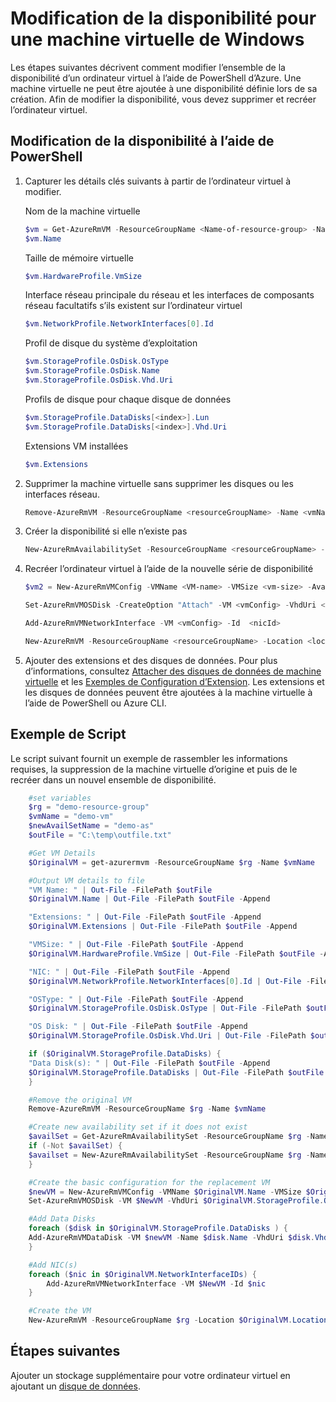 <properties
    pageTitle="Modification d’un groupe de disponibilité de machines virtuelles | Microsoft Azure"
    description="Apprenez à modifier la disponibilité pour vos ordinateurs virtuels à l’aide de PowerShell d’Azure et le modèle de déploiement du Gestionnaire de ressources."
    keywords=""
    services="virtual-machines-windows"
    documentationCenter=""
    authors="Drewm3"
    manager="timlt"
    editor=""
    tags="azure-resource-manager"/>
<tags
    ms.service="virtual-machines-windows"
    ms.workload="infrastructure-services"
    ms.tgt_pltfrm="vm-windows"
    ms.devlang="na"
    ms.topic="article"
    ms.date="09/15/2016"
    ms.author="drewm"/>



# <a name="change-the-availability-set-for-a-windows-vm"></a>Modification de la disponibilité pour une machine virtuelle de Windows

Les étapes suivantes décrivent comment modifier l’ensemble de la disponibilité d’un ordinateur virtuel à l’aide de PowerShell d’Azure. Une machine virtuelle ne peut être ajoutée à une disponibilité définie lors de sa création. Afin de modifier la disponibilité, vous devez supprimer et recréer l’ordinateur virtuel. 

## <a name="change-the-availability-set-using-powershell"></a>Modification de la disponibilité à l’aide de PowerShell

1. Capturer les détails clés suivants à partir de l’ordinateur virtuel à modifier.

    Nom de la machine virtuelle
    
    ```powershell
    $vm = Get-AzureRmVM -ResourceGroupName <Name-of-resource-group> -Name <name-of-VM>
    $vm.Name
    ```
 
    Taille de mémoire virtuelle
    
    ```powershell
    $vm.HardwareProfile.VmSize
    ```

    Interface réseau principale du réseau et les interfaces de composants réseau facultatifs s’ils existent sur l’ordinateur virtuel
    
    ```powershell
    $vm.NetworkProfile.NetworkInterfaces[0].Id
    ```

    Profil de disque du système d’exploitation

    ```powershell
    $vm.StorageProfile.OsDisk.OsType
    $vm.StorageProfile.OsDisk.Name
    $vm.StorageProfile.OsDisk.Vhd.Uri
    ```

    Profils de disque pour chaque disque de données 
    
    ```powershell
    $vm.StorageProfile.DataDisks[<index>].Lun
    $vm.StorageProfile.DataDisks[<index>].Vhd.Uri
    ```

    Extensions VM installées 
    
    ```powershell
    $vm.Extensions
    ```

2. Supprimer la machine virtuelle sans supprimer les disques ou les interfaces réseau.

    ```powershell
    Remove-AzureRmVM -ResourceGroupName <resourceGroupName> -Name <vmName> 
    ```

3. Créer la disponibilité si elle n’existe pas

    ```powershell
    New-AzureRmAvailabilitySet -ResourceGroupName <resourceGroupName> -Name <availabilitySetName> -Location "<location>" 
    ```

4. Recréer l’ordinateur virtuel à l’aide de la nouvelle série de disponibilité

    ```powershell
    $vm2 = New-AzureRmVMConfig -VMName <VM-name> -VMSize <vm-size> -AvailabilitySetId <availability-set-id>

    Set-AzureRmVMOSDisk -CreateOption "Attach" -VM <vmConfig> -VhdUri <osDiskURI> -Name <osDiskName> [-Windows | -Linux]

    Add-AzureRmVMNetworkInterface -VM <vmConfig> -Id  <nicId> 

    New-AzureRmVM -ResourceGroupName <resourceGroupName> -Location <location> -VM <vmConfig>
    ``` 

5. Ajouter des extensions et des disques de données. Pour plus d’informations, consultez [Attacher des disques de données de machine virtuelle](virtual-machines-windows-attach-disk-portal.md) et les [Exemples de Configuration d’Extension](virtual-machines-windows-extensions-configuration-samples.md). Les extensions et les disques de données peuvent être ajoutées à la machine virtuelle à l’aide de PowerShell ou Azure CLI.

## <a name="example-script"></a>Exemple de Script

Le script suivant fournit un exemple de rassembler les informations requises, la suppression de la machine virtuelle d’origine et puis de le recréer dans un nouvel ensemble de disponibilité.

```powershell
    #set variables
    $rg = "demo-resource-group"
    $vmName = "demo-vm"
    $newAvailSetName = "demo-as"
    $outFile = "C:\temp\outfile.txt"

    #Get VM Details
    $OriginalVM = get-azurermvm -ResourceGroupName $rg -Name $vmName

    #Output VM details to file
    "VM Name: " | Out-File -FilePath $outFile 
    $OriginalVM.Name | Out-File -FilePath $outFile -Append

    "Extensions: " | Out-File -FilePath $outFile -Append
    $OriginalVM.Extensions | Out-File -FilePath $outFile -Append

    "VMSize: " | Out-File -FilePath $outFile -Append
    $OriginalVM.HardwareProfile.VmSize | Out-File -FilePath $outFile -Append

    "NIC: " | Out-File -FilePath $outFile -Append
    $OriginalVM.NetworkProfile.NetworkInterfaces[0].Id | Out-File -FilePath $outFile -Append

    "OSType: " | Out-File -FilePath $outFile -Append
    $OriginalVM.StorageProfile.OsDisk.OsType | Out-File -FilePath $outFile -Append

    "OS Disk: " | Out-File -FilePath $outFile -Append
    $OriginalVM.StorageProfile.OsDisk.Vhd.Uri | Out-File -FilePath $outFile -Append

    if ($OriginalVM.StorageProfile.DataDisks) {
    "Data Disk(s): " | Out-File -FilePath $outFile -Append
    $OriginalVM.StorageProfile.DataDisks | Out-File -FilePath $outFile -Append
    }

    #Remove the original VM
    Remove-AzureRmVM -ResourceGroupName $rg -Name $vmName

    #Create new availability set if it does not exist
    $availSet = Get-AzureRmAvailabilitySet -ResourceGroupName $rg -Name $newAvailSetName -ErrorAction Ignore
    if (-Not $availSet) {
    $availset = New-AzureRmAvailabilitySet -ResourceGroupName $rg -Name $newAvailSetName -Location $OriginalVM.Location
    }

    #Create the basic configuration for the replacement VM
    $newVM = New-AzureRmVMConfig -VMName $OriginalVM.Name -VMSize $OriginalVM.HardwareProfile.VmSize -AvailabilitySetId $availSet.Id
    Set-AzureRmVMOSDisk -VM $NewVM -VhdUri $OriginalVM.StorageProfile.OsDisk.Vhd.Uri  -Name $OriginalVM.Name -CreateOption Attach -Windows

    #Add Data Disks
    foreach ($disk in $OriginalVM.StorageProfile.DataDisks ) { 
    Add-AzureRmVMDataDisk -VM $newVM -Name $disk.Name -VhdUri $disk.Vhd.Uri -Caching $disk.Caching -Lun $disk.Lun -CreateOption Attach -DiskSizeInGB $disk.DiskSizeGB
    }

    #Add NIC(s)
    foreach ($nic in $OriginalVM.NetworkInterfaceIDs) {
        Add-AzureRmVMNetworkInterface -VM $NewVM -Id $nic
    }

    #Create the VM
    New-AzureRmVM -ResourceGroupName $rg -Location $OriginalVM.Location -VM $NewVM -DisableBginfoExtension
```

## <a name="next-steps"></a>Étapes suivantes

Ajouter un stockage supplémentaire pour votre ordinateur virtuel en ajoutant un [disque de données](virtual-machines-windows-attach-disk-portal.md).

